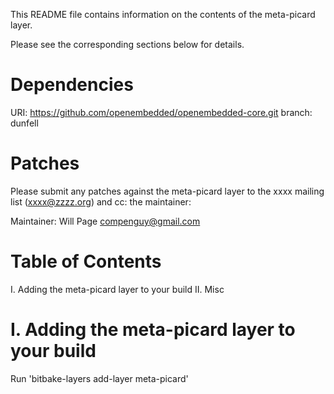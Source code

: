 This README file contains information on the contents of the meta-picard layer.

Please see the corresponding sections below for details.

Dependencies
============

  URI: https://github.com/openembedded/openembedded-core.git
  branch: dunfell

Patches
=======

Please submit any patches against the meta-picard layer to the xxxx mailing list (xxxx@zzzz.org)
and cc: the maintainer:

Maintainer: Will Page <compenguy@gmail.com>

Table of Contents
=================

  I. Adding the meta-picard layer to your build
 II. Misc


I. Adding the meta-picard layer to your build
=================================================

Run 'bitbake-layers add-layer meta-picard'

